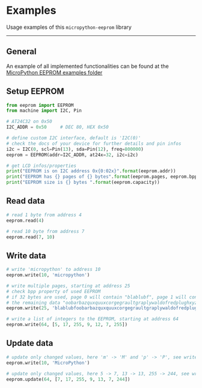 # Examples

Usage examples of this `micropython-eeprom` library

---------------

## General

An example of all implemented functionalities can be found at the
[MicroPython EEPROM examples folder][ref-micropython-eeprom-examples]

## Setup EEPROM

```python
from eeprom import EEPROM
from machine import I2C, Pin

# AT24C32 on 0x50
I2C_ADDR = 0x50     # DEC 80, HEX 0x50

# define custom I2C interface, default is 'I2C(0)'
# check the docs of your device for further details and pin infos
i2c = I2C(0, scl=Pin(13), sda=Pin(12), freq=800000)
eeprom = EEPROM(addr=I2C_ADDR, at24x=32, i2c=i2c)

# get LCD infos/properties
print("EEPROM is on I2C address 0x{0:02x}".format(eeprom.addr))
print("EEPROM has {} pages of {} bytes".format(eeprom.pages, eeprom.bpp))
print("EEPROM size is {} bytes ".format(eeprom.capacity))
```

## Read data

```python
# read 1 byte from address 4
eeprom.read(4)

# read 10 byte from address 7
eeprom.read(7, 10)
```

## Write data

```python
# write 'micropython' to address 10
eeprom.write(10, 'micropython')

# write multiple pages, starting at address 25
# check bpp property of used EEPROM
# if 32 bytes are used, page 0 will contain "blablubf", page 1 will contain
# the remaining data "oobarbazquxquuxcorgegraultgraplywaldofredplughxyzzythud"
eeprom.write(25, 'blablubfoobarbazquxquuxcorgegraultgraplywaldofredplughxyzzythud')

# write a list of integers to the EEPROM, starting at address 64
eeprom.write(64, [5, 17, 255, 9, 12, 7, 255])
```

## Update data

```python
# update only changed values, here 'm' -> 'M' and 'p' -> 'P', see write example
eeprom.write(10, 'MicroPython')

# update only changed values, here 5 -> 7, 13 -> 13, 255 -> 244, see write example
eeprom.update(64, [7, 17, 255, 9, 13, 7, 244])
```

<!-- Links -->
[ref-micropython-eeprom-examples]: https://github.com/brainelectronics/micropython-eeprom/tree/main/examples
